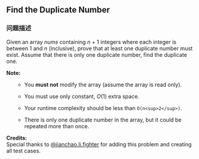 ## Find the Duplicate Number  
### 问题描述

Given an array *nums* containing *n* + 1 integers where each integer is between 1 and *n* (inclusive), prove that at least one duplicate number must exist. Assume that there is only one duplicate number, find the duplicate one.



**Note:**<br>
<ol>
- You **must not** modify the array (assume the array is read only).
- You must use only constant, *O*(1) extra space.
- Your runtime complexity should be less than `O(n<sup>2</sup>)`.
- There is only one duplicate number in the array, but it could be repeated more than once.
</ol>


**Credits:**<br />Special thanks to [@jianchao.li.fighter](https://leetcode.com/discuss/user/jianchao.li.fighter) for adding this problem and creating all test cases.
